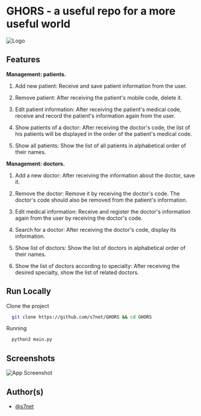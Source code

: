 
# GHORS - a useful repo for a more useful world 



![Logo](https://drive.s7net.ir/ghors-pic.png)


## Features

**Management: patients.**
1. Add new patient:
   Receive and save patient information from the user.

2. Remove patient:
   After receiving the patient's mobile code, delete it.

3. Edit patient information:
   After receiving the patient's medical code, receive and record the patient's information again from the user.

4. Show patients of a doctor:
   After receiving the doctor's code, the list of his patients will be displayed in the order of the patient's medical code.

5. Show all patients:
   Show the list of all patients in alphabetical order of their names.

**Management: doctors.**
1. Add a new doctor:
   After receiving the information about the doctor, save it.

2. Remove the doctor:
   Remove it by receiving the doctor's code. The doctor's code should also be removed from the patient's information.

3. Edit medical information:
   Receive and register the doctor's information again from the user by receiving the doctor's code.

4. Search for a doctor:
   After receiving the doctor's code, display its information.

5. Show list of doctors:
   Show the list of doctors in alphabetical order of their names.

6. Show the list of doctors according to specialty:
   After receiving the desired specialty, show the list of related doctors.


## Run Locally

Clone the project

```bash
  git clone https://github.com/s7net/GHORS && cd GHORS
```
Running 

```bash
  python3 main.py
```



## Screenshots

![App Screenshot](https://drive.s7net.ir/ghors-pic.png)


## Author(s)

- [@s7net](https://t.me/s7net)
